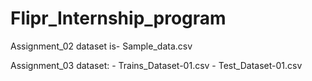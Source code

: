 # Flipr_Internship_program
Assignment_02 dataset is- Sample_data.csv

Assignment_03 dataset: - Trains_Dataset-01.csv
                       - Test_Dataset-01.csv
